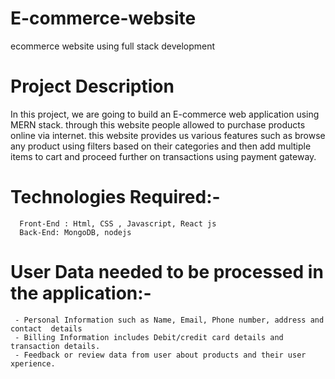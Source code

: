 # E-commerce-website
ecommerce website using full stack development


# Project Description
 In this project, we are going to build an E-commerce web application using MERN stack. through this website people allowed to purchase products online via internet. 
 this website provides us various features such as browse any product using filters based on their categories and then add multiple items to cart and proceed further on transactions using payment gateway.
 
 # Technologies Required:-
      Front-End : Html, CSS , Javascript, React js
      Back-End: MongoDB, nodejs
      
 # User Data needed to be processed in the application:-
     - Personal Information such as Name, Email, Phone number, address and contact  details
     - Billing Information includes Debit/credit card details and transaction details.
     - Feedback or review data from user about products and their user xperience.
